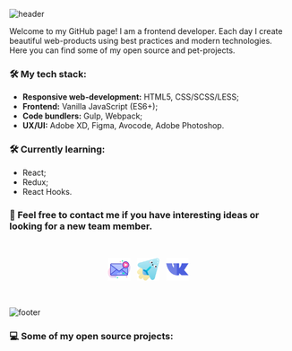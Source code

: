 ![header](https://capsule-render.vercel.app/api?type=slice&color=gradient&height=200&section=header&text=hey,%20i`m%20Viacheslav!&20render&fontSize=70&animation=fadeIn&fontColor=ffffff&fontAlignY=40&reversal=true)

Welcome to my GitHub page! I am a frontend developer. Each day I create beautiful web-products using best practices and modern technologies. Here you can find some of my open source and pet-projects.

### 🛠 My tech stack:

- **Responsive web-development:** HTML5, CSS/SCSS/LESS;
- **Frontend:** Vanilla JavaScript (ES6+);
- **Code bundlers:** Gulp, Webpack;
- **UX/UI:** Adobe XD, Figma, Avocode, Adobe Photoshop.

### 🛠 Currently learning:
- React;
- Redux;
- React Hooks.

### 💞 Feel free to contact me if you have interesting ideas or looking for a new team member.
&nbsp;&nbsp;&nbsp;&nbsp;&nbsp;&nbsp;

<p align="center" width="854">
<a href="mailto:S.A.S-99@yandex.com" title="E-Mail"><img height="40" src="https://raw.githubusercontent.com/guilt-alt/guilt-alt/master/mail-icon.svg"></a>&nbsp;&nbsp;
<a href="https://t.me/MoonCatz" title="Telegram"><img height="40" src="https://raw.githubusercontent.com/guilt-alt/guilt-alt/master/telegram-icon.svg"></a>&nbsp;&nbsp;
<a href="https://vk.com/piligrim9" title="VKontakte"><img height="40" src="https://raw.githubusercontent.com/guilt-alt/guilt-alt/master/vk-icon.svg"></a>&nbsp;&nbsp;
</p>&nbsp;&nbsp;&nbsp;

![footer](https://capsule-render.vercel.app/api?type=rect&color=gradient&height=6&section=footer)&nbsp;&nbsp;&nbsp;

### 💻 Some of my open source projects:

<!--
**guilt-alt/guilt-alt** is a ✨ _special_ ✨ repository because its `README.md` (this file) appears on your GitHub profile.

Here are some ideas to get you started:

- 🔭 I’m currently working on ...
- 🌱 I’m currently learning ...
- 👯 I’m looking to collaborate on ...
- 🤔 I’m looking for help with ...
- 💬 Ask me about ...
- 📫 How to reach me: ...
- 😄 Pronouns: ...
- ⚡ Fun fact: ...
-->
